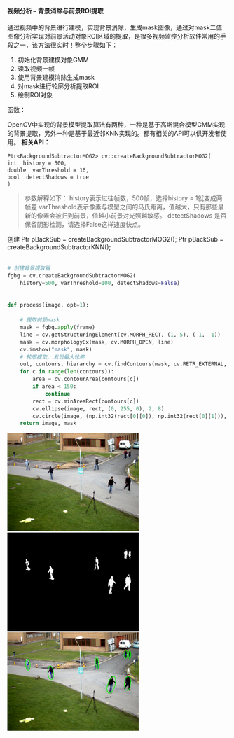 #### 视频分析 – 背景消除与前景ROI提取

通过视频中的背景进行建模，实现背景消除，生成mask图像，通过对mask二值图像分析实现对前景活动对象ROI区域的提取，是很多视频监控分析软件常用的手段之一，该方法很实时！整个步骤如下：
1.	初始化背景建模对象GMM
2.	读取视频一帧
3.	使用背景建模消除生成mask
4.	对mask进行轮廓分析提取ROI
5.	绘制ROI对象

函数：

OpenCV中实现的背景模型提取算法有两种，一种是基于高斯混合模型GMM实现的背景提取，另外一种是基于最近邻KNN实现的。都有相关的API可以供开发者使用。
**相关API：**
```
Ptr<BackgroundSubtractorMOG2> cv::createBackgroundSubtractorMOG2(
int  history = 500,
double 	varThreshold = 16,
bool  detectShadows = true
)
```
>参数解释如下：
history表示过往帧数，500帧，选择history = 1就变成两帧差
varThreshold表示像素与模型之间的马氏距离，值越大，只有那些最新的像素会被归到前景，值越小前景对光照越敏感。
detectShadows 是否保留阴影检测，请选择False这样速度快点。

创建
Ptr<BackgroundSubtractor> pBackSub = createBackgroundSubtractorMOG2();
Ptr<BackgroundSubtractor> pBackSub = createBackgroundSubtractorKNN();

```python

# 创建背景提取器
fgbg = cv.createBackgroundSubtractorMOG2(
    history=500, varThreshold=100, detectShadows=False)


def process(image, opt=1):

    # 提取前景mask
    mask = fgbg.apply(frame)
    line = cv.getStructuringElement(cv.MORPH_RECT, (1, 5), (-1, -1))
    mask = cv.morphologyEx(mask, cv.MORPH_OPEN, line)
    cv.imshow("mask", mask)
    # 轮廓提取, 发现最大轮廓
    out, contours, hierarchy = cv.findContours(mask, cv.RETR_EXTERNAL, cv.CHAIN_APPROX_SIMPLE)
    for c in range(len(contours)):
        area = cv.contourArea(contours[c])
        if area < 150:
            continue
        rect = cv.minAreaRect(contours[c])
        cv.ellipse(image, rect, (0, 255, 0), 2, 8)
        cv.circle(image, (np.int32(rect[0][0]), np.int32(rect[0][1])), 2, (255, 0, 0), 2, 8, 0)
    return image, mask


```
<img src=../code_080/input.png width=300>
<img src=../code_080/mask.png width=300>
<img src=../code_080/result.png width=300>
